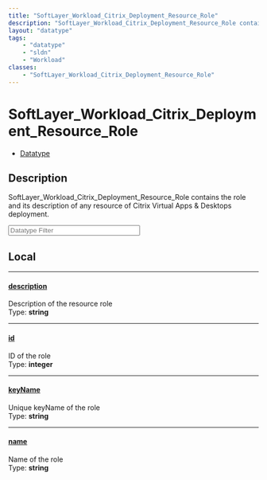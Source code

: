 ```yaml
---
title: "SoftLayer_Workload_Citrix_Deployment_Resource_Role"
description: "SoftLayer_Workload_Citrix_Deployment_Resource_Role contains the role and its description of any resource of Citrix Virtu... "
layout: "datatype"
tags:
    - "datatype"
    - "sldn"
    - "Workload"
classes:
    - "SoftLayer_Workload_Citrix_Deployment_Resource_Role"
---
```


# SoftLayer_Workload_Citrix_Deployment_Resource_Role
<div id='service-datatype'>
    <ul id='sldn-reference-tabs'>
        <li id='datatype'> <a href='/reference/datatypes/SoftLayer_Workload_Citrix_Deployment_Resource_Role' >Datatype</a></li>
    </ul>
</div>

## Description 


SoftLayer_Workload_Citrix_Deployment_Resource_Role contains the role and its description of any resource of Citrix Virtual Apps & Desktops deployment. 





<!-- Filer BEGIN -->
<div class="view-filters">
        <div class="clearfix">
            <div class="search-input-box">
                <input placeholder="Datatype Filter" onkeyup="titleSearch(inputId='prop-input', divId='properties', elementClass='prop-row')" 
                    type="text" id="prop-input" value="" size="30" maxlength="128" class="form-text">
            </div>
        </div>
</div>
<!-- Filer END -->

<div id="properties" class="content">
<div id="localProperties" class="prop-content" >

## Local
<div class="prop-row">

-----
[description]: #description
#### [description]
Description of the resource role  
<span class="type-label">Type: </span>**string**  



</div>
<div class="prop-row">

-----
[id]: #id
#### [id]
ID of the role  
<span class="type-label">Type: </span>**integer**  



</div>
<div class="prop-row">

-----
[keyName]: #keyname
#### [keyName]
Unique keyName of the role  
<span class="type-label">Type: </span>**string**  



</div>
<div class="prop-row">

-----
[name]: #name
#### [name]
Name of the role  
<span class="type-label">Type: </span>**string**  



</div>
</div>
<!-- LOCAL PROPERTY END -->

</div>


